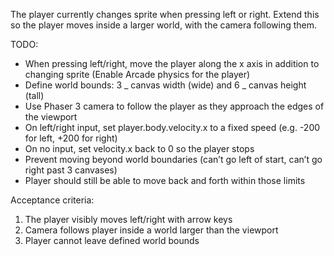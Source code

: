 The player currently changes sprite when pressing left or right. Extend this so the player moves inside a larger world, with the camera following them.

TODO:

- When pressing left/right, move the player along the x axis in addition to changing sprite (Enable Arcade physics for the player)
- Define world bounds: 3 _ canvas width (wide) and 6 _ canvas height (tall)
- Use Phaser 3 camera to follow the player as they approach the edges of the viewport
- On left/right input, set player.body.velocity.x to a fixed speed (e.g. -200 for left, +200 for right)
- On no input, set velocity.x back to 0 so the player stops
- Prevent moving beyond world boundaries (can’t go left of start, can’t go right past 3 canvases)
- Player should still be able to move back and forth within those limits

Acceptance criteria:

1. The player visibly moves left/right with arrow keys
2. Camera follows player inside a world larger than the viewport
3. Player cannot leave defined world bounds

